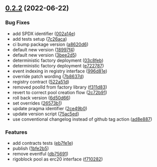 ## [0.2.2](https://github.com/rigoblock/v3-contracts/compare/v0.2.1...v0.2.2) (2022-06-22)


### Bug Fixes

* add SPDX identifier ([002a14e](https://github.com/rigoblock/v3-contracts/commit/002a14e2348ce375873bd0bf773d96cfdbebadb9))
* add tests setup ([7c26aca](https://github.com/rigoblock/v3-contracts/commit/7c26acaf66efda05666a8e7bbd2aee32e7877d4a))
* ci bump package version ([a8620d6](https://github.com/rigoblock/v3-contracts/commit/a8620d647d786074298ec33b2f6aae8cd87f7998))
* default new version ([18997f4](https://github.com/rigoblock/v3-contracts/commit/18997f4e8d46d7718434de1409a16ff1b00443f4))
* default new version ([3bee2d5](https://github.com/rigoblock/v3-contracts/commit/3bee2d58100abe487ff8657adb5303deccca3140))
* deterministic factory deployment ([03c8feb](https://github.com/rigoblock/v3-contracts/commit/03c8feb9d39b7b88ca776c72ff48266c9a8b9dff))
* deterministic factory deployment ([e722787](https://github.com/rigoblock/v3-contracts/commit/e722787e87f7b7d0e7b9ecae3c8d8d728fffed05))
* event indexing in registry interface ([996d81e](https://github.com/rigoblock/v3-contracts/commit/996d81e6d666a27ec2f99dea5a9adf4d8bdd4703))
* override patch wording ([7b8637d](https://github.com/rigoblock/v3-contracts/commit/7b8637daf8f02f3864b8e3fccbb4f501ac8bc005))
* registry contract ([522a51d](https://github.com/rigoblock/v3-contracts/commit/522a51df2c9190b568706a00270381d29e6ffae8))
* removed poolId from factory library ([f311d83](https://github.com/rigoblock/v3-contracts/commit/f311d83ddae3feec5fd2f88aa02ed34fce4a2717))
* revert to correct pool creation flow ([2c72b91](https://github.com/rigoblock/v3-contracts/commit/2c72b9125ba0c6804f861971c41566abbc491a6f))
* roll back version ([6d50d66](https://github.com/rigoblock/v3-contracts/commit/6d50d660544500d4a6cdf990a62cddd04c81cc54))
* set overrides ([26573b1](https://github.com/rigoblock/v3-contracts/commit/26573b1eadedffca1ab759c99f70d490108cb1ac))
* update pragma identifier ([2ce49b0](https://github.com/rigoblock/v3-contracts/commit/2ce49b0716af6fa5956fc681ce02150543c67b71))
* update version script ([75ac5ed](https://github.com/rigoblock/v3-contracts/commit/75ac5ed2f52f3b49db772c2ef7308c64303066c0))
* use conventional changelog instead of github tag action ([ad8e887](https://github.com/rigoblock/v3-contracts/commit/ad8e88753ff2da04d24619d5b3e499602fccd4b6))


### Features

* add contracts tests ([eb7fe1e](https://github.com/rigoblock/v3-contracts/commit/eb7fe1e412bcc4542fe60fb9ecfa74a0fe2e5441))
* publish ([1bfe2b5](https://github.com/rigoblock/v3-contracts/commit/1bfe2b50a5fd61b103ffcbf6e072eb5c15ce2e71))
* remove eventful ([db75691](https://github.com/rigoblock/v3-contracts/commit/db7569194d3c9e67ebee25d45c2cc0f8871bda16))
* rigoblock pool as erc20 interface ([f710282](https://github.com/rigoblock/v3-contracts/commit/f710282d6935bfa74e46d90096b17a217078e5c7))



